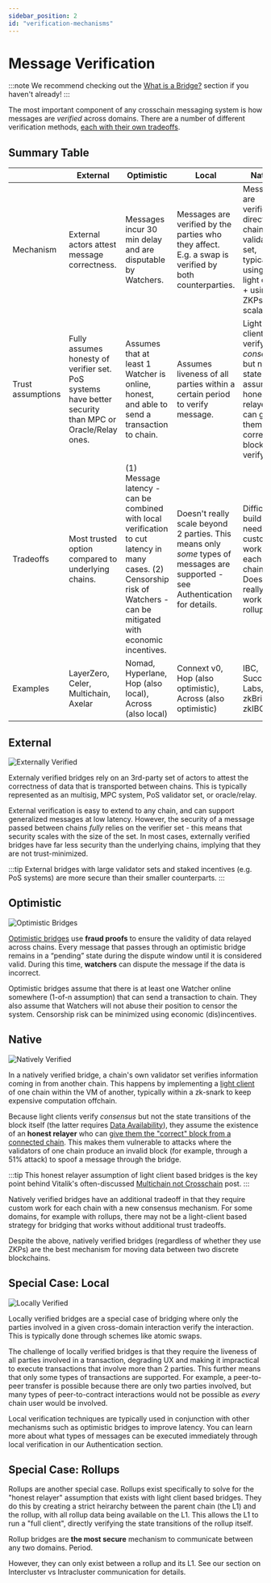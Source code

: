 ```yaml
---
sidebar_position: 2
id: "verification-mechanisms"
---
```


# Message Verification

:::note 
We recommend checking out the [What is a Bridge?](./what-is-a-bridge.md) section if you haven't already!
:::

The most important component of any crosschain messaging system is how messages are *verified* across domains. There are a number of different verification methods, [each with their own tradeoffs](https://blog.connext.network/the-interoperability-trilemma-657c2cf69f17).

## Summary Table 

|                   | **External**                                                                                            | **Optimistic**                                                                                                                                                           | **Local**                                                                                                                       | **Native**                                                                                                          | **Rollups**                                                                                                |
|-------------------|---------------------------------------------------------------------------------------------------------|--------------------------------------------------------------------------------------------------------------------------------------------------------------------------|---------------------------------------------------------------------------------------------------------------------------------|---------------------------------------------------------------------------------------------------------------------|------------------------------------------------------------------------------------------------------------|
| Mechanism         | External actors attest message correctness.                                                             | Messages incur 30 min delay and are disputable by Watchers.                                                                                                              | Messages are verified by the parties who they affect. E.g. a swap is verified by both counterparties.                           | Messages are verified directly by chain validator set, typically using a light client + using ZKPs for scalability. | Special case: L1 runs a "full node" directly verifying state transitions (not just consensus!) of rollup.  |
| Trust assumptions | Fully assumes honesty of verifier set. PoS systems have better security than MPC or Oracle/Relay ones.  | Assumes that at least 1 Watcher is online, honest, and able to send a transaction to chain.                                                                              | Assumes liveness of all parties within a certain period to verify message.                                                      | Light clients verify *consensus* but not state - assume honest relayer can give them the correct block to verify.   | Reasonable/minimal assumptions around L1 censorability and ZK proof schema.                                |
| Tradeoffs         | Most trusted option compared to underlying chains.                                                      | (1) Message latency - can be combined with local verification to cut latency in many cases. (2) Censorship risk of Watchers - can be mitigated with economic incentives. | Doesn't really scale beyond 2 parties. This means only *some* types of messages are supported - see Authentication for details. | Difficult to build + needs custom work for each chain. Doesn't really work for rollups.                             | Proving state transitions only works for rollups, not between two separate chains.                         |
| Examples          | LayerZero, Celer, Multichain, Axelar                                                                    | Nomad, Hyperlane, Hop (also local), Across (also local)                                                                                                                  | Connext v0, Hop (also optimistic), Across (also optimistic)                                                                     | IBC, Succinct Labs, zkBridge, zkIBC                                                                                 | Optimism, Arbitrum, ZkSync, Starkware                                                                      |                                                                |

## External

![Externally Verified](/img/core-concepts/external.png)

Externaly verified bridges rely on an 3rd-party set of actors to attest the correctness of data that is transported between chains. This is typically represented as an multisig, MPC system, PoS validator set, or oracle/relay.

External verification is easy to extend to any chain, and can support generalized messages at low latency. However, the security of a message passed between chains *fully* relies on the verifier set - this means that security scales with the size of the set. In most cases, externally verified bridges have far less security than the underlying chains, implying that they are not trust-minimized.

:::tip
External bridges with large validator sets and staked incentives (e.g. PoS systems) are more secure than their smaller counterparts.
:::

## Optimistic

![Optimistic Bridges](/img/core-concepts/optimistic.png)

[Optimistic bridges](https://blog.connext.network/optimistic-bridges-fb800dc7b0e0) use **fraud proofs** to ensure the validity of data relayed across chains. Every message that passes through an optimistic bridge remains in a “pending” state during the dispute window until it is considered valid. During this time, **watchers** can dispute the message if the data is incorrect.

Optimistic bridges assume that there is at least one Watcher online somewhere (1-of-n assumption) that can send a transaction to chain. They also assume that Watchers will not abuse their position to censor the system. Censorship risk can be minimized using economic (dis)incentives.

## Native

![Natively Verified](/img/core-concepts/native.png)

In a natively verified bridge, a chain's own validator set verifies information coming in from another chain. This happens by implementing a [light client](https://geth.ethereum.org/docs/fundamentals/les) of one chain within the VM of another, typically within a zk-snark to keep expensive computation offchain.

Because light clients verify *consensus* but not the state transitions of the block itself (the latter requires [Data Availability](https://ethereum.org/en/developers/docs/data-availability/)), they assume the existence of an **honest relayer** who can [give them the "correct" block from a connected chain](https://blog.connext.network/validity-proofs-are-not-effective-for-bridging-blockchains-85b5e3b22a35). This makes them vulnerable to attacks where the validators of one chain produce an invalid block (for example, through a 51% attack) to spoof a message through the bridge.

:::tip
This honest relayer assumption of light client based bridges is the key point behind Vitalik's often-discussed [Multichain not Crosschain](https://twitter.com/VitalikButerin/status/1479501366192132099?s=20) post. 
:::

Natively verified bridges have an additional tradeoff in that they require custom work for each chain with a new consensus mechanism. For some domains, for example with rollups, there may not be a light-client based strategy for bridging that works without additional trust tradeoffs.

Despite the above, natively verified bridges (regardless of whether they use ZKPs) are the best mechanism for moving data between two discrete blockchains.

## Special Case: Local

![Locally Verified](/img/core-concepts/local.png)

Locally verified bridges are a special case of bridging where only the parties involved in a given cross-domain interaction verify the interaction. This is typically done through schemes like atomic swaps.

The challenge of locally verified bridges is that they require the liveness of all parties involved in a transaction, degrading UX and making it impractical to execute transactions that involve more than 2 parties. This further means that only some types of transactions are supported. For example, a peer-to-peer transfer is possible because there are only two parties involved, but many types of peer-to-contract interactions would not be possible as *every* chain user would be involved.

Local verification techniques are typically used in conjunction with other mechanisms such as optimistic bridges to improve latency. You can learn more about what types of messages can be executed immediately through local verification in our Authentication section.

## Special Case: Rollups

Rollups are another special case. Rollups exist specifically to solve for the "honest relayer" assumption that exists with light client based bridges. They do this by creating a strict heirarchy between the parent chain (the L1) and the rollup, with all rollup data being available on the L1. This allows the L1 to run a "full client", directly verifying the state transitions of the rollup itself.

Rollup bridges are **the most secure** mechanism to communicate between any two domains. Period. 

However, they can only exist between a rollup and its L1. See our section on Intercluster vs Intracluster communication for details.
